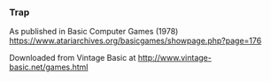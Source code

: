### Trap

As published in Basic Computer Games (1978)
https://www.atariarchives.org/basicgames/showpage.php?page=176

Downloaded from Vintage Basic at
http://www.vintage-basic.net/games.html
